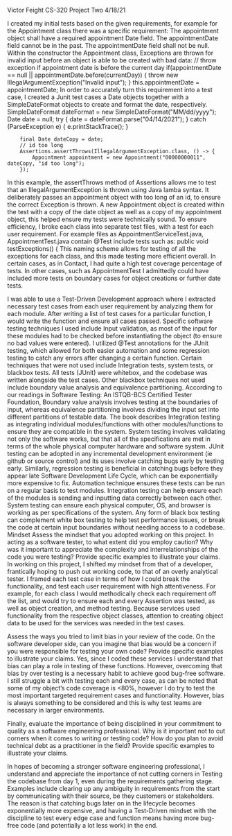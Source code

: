 Victor Feight
CS-320
Project Two
4/18/21

I created my initial tests based on the given requirements, for example for the Appointment class there was a specific requirement:
The appointment object shall have a required appointment Date field. The appointmentDate field cannot be in the past. The appointmentDate field shall not be null.
Within the constructor the Appointment class, Exceptions are thrown for invalid input before an object is able to be created with bad data:
// throw exception if appointment date is before the current day
if(appointmentDate == null || appointmentDate.before(currentDay)) {
throw new IllegalArgumentException("Invalid input");
}
this.appointmentDate = appointmentDate;
In order to accurately turn this requirement into a test case, I created a Junit test cases a Date objects together with a SimpleDateFormat objects to create and format the date, respectively.
SimpleDateFormat dateFormat = new SimpleDateFormat("MM/dd/yyyy");
Date date = null;
try {
date = dateFormat.parse("04/14/2021");
} catch (ParseException e) {
e.printStackTrace();
}

    	final Date dateCopy = date;
    	// id too long
    	Assertions.assertThrows(IllegalArgumentException.class, () -> {
    		Appointment appointment = new Appointment("00000000011", dateCopy, "id too long");
    	});

In this example, the assertThrows method of Assertions allows me to test that an IllegalArgumentException is thrown using Java lamba syntax. It deliberately passes an appointment object with too long of an id, to ensure the correct Exception is thrown. A new Appointment object is created within the test with a copy of the date object as well as a copy of my appointment object, this helped ensure my tests were technically sound. To ensure efficiency, I broke each class into separate test files, with a test for each user requirement. For example files as AppointmentServiceTest.java, AppointmentTest.java contain @Test include tests such as:
public void testExceptions() {
This naming scheme allows for testing of all the exceptions for each class, and this made testing more efficient overall.
In certain cases, as in Contact, I had quite a high test coverage percentage of tests. In other cases, such as AppointmentTest I admittedly could have included more tests on boundary cases for object creations or further date tests.

I was able to use a Test-Driven Development approach where I extracted necessary test cases from each user requirement by analyzing them for each module. After writing a list of test cases for a particular function, I would write the function and ensure all cases passed. Specific software testing techniques I used include Input validation, as most of the input for these modules had to be checked before instantiating the object (to ensure no bad values were entered).
I utilized @Test annotations for the JUnit testing, which allowed for both easier automation and some regression testing to catch any errors after changing a certain function. Certain techniques that were not used include Integration tests, system tests, or blackbox tests. All tests (JUnit) were whitebox, and the codebase was written alongside the test cases. Other blackbox techniques not used include boundary value analysis and equivalence partitioning.
According to our readings in Software Testing: An ISTQB-BCS Certified Tester Foundation, Boundary value analysis involves testing at the boundaries of input, whereas equivalence partitioning involves dividing the input set into different partitions of testable data. The book describes Integration testing as integrating individual modules/functions with other modules/functions to ensure they are compatible in the system. System testing involves validating not only the software works, but that all of the specifications are met in terms of the whole physical computer hardware and software system.
JUnit testing can be adopted in any incremental development environment (ie github or source control) and its uses involve catching bugs early by testing early. Similarly, regression testing is beneficial in catching bugs before they appear late Software Development Life Cycle, which can be exponentially more expensive to fix. Automation technique ensures these tests can be run on a regular basis to test modules. Integration testing can help ensure each of the modules is sending and inputting data correctly between each other. System testing can ensure each physical computer, OS, and browser is working as per specifications of the system. Any form of black box testing can complement white box testing to help test performance issues, or break the code at certain input boundaries without needing access to a codebase.
Mindset
Assess the mindset that you adopted working on this project. In acting as a software tester, to what extent did you employ caution? Why was it important to appreciate the complexity and interrelationships of the code you were testing? Provide specific examples to illustrate your claims.
In working on this project, I shifted my mindset from that of a developer, frantically hoping to push out working code, to that of an overly analytical tester. I framed each test case in terms of how I could break the functionality, and test each user requirement with high attentiveness. For example, for each class I would methodically check each requirement off the list, and would try to ensure each and every Assertion was tested, as well as object creation, and method testing. Because services used functionality from the respective object classes, attention to creating object data to be used for the services was needed in the test cases.

Assess the ways you tried to limit bias in your review of the code. On the software developer side, can you imagine that bias would be a concern if you were responsible for testing your own code? Provide specific examples to illustrate your claims.
Yes, since I coded these services I understand that bias can play a role in testing of these functions. However, overcoming that bias by over testing is a necessary habit to achieve good bug-free software. I still struggle a bit with testing each and every case, as can be noted that some of my object’s code coverage is <80%, however I do try to test the most important targeted requirement cases and functionality. However, bias is always something to be considered and this is why test teams are necessary in larger environments.

Finally, evaluate the importance of being disciplined in your commitment to quality as a software engineering professional. Why is it important not to cut corners when it comes to writing or testing code? How do you plan to avoid technical debt as a practitioner in the field? Provide specific examples to illustrate your claims.

In hopes of becoming a stronger software engineering professional, I understand and appreciate the importance of not cutting corners in Testing the codebase from day 1, even during the requirements gathering stage. Examples include clearing up any ambiguity in requirements from the start by communicating with their source, be they customers or stakeholders. The reason is that catching bugs later on in the lifecycle becomes exponentially more expensive, and having a Test-Driven mindset with the discipline to test every edge case and function means having more bug-free code (and potentially a lot less work) in the end.
